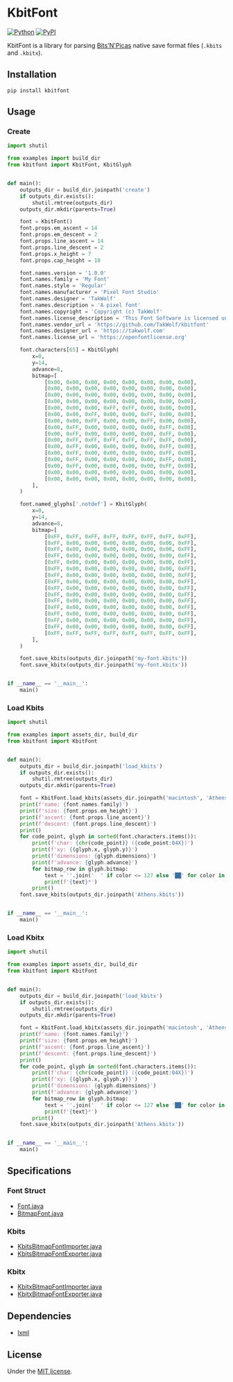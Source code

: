 # KbitFont

[![Python](https://img.shields.io/badge/python-3.10-brightgreen)](https://www.python.org)
[![PyPI](https://img.shields.io/pypi/v/kbitfont)](https://pypi.org/project/kbitfont/)

KbitFont is a library for parsing [Bits'N'Picas](https://github.com/kreativekorp/bitsnpicas) native save format files (`.kbits` and `.kbitx`).

## Installation

```shell
pip install kbitfont
```

## Usage

### Create

```python
import shutil

from examples import build_dir
from kbitfont import KbitFont, KbitGlyph


def main():
    outputs_dir = build_dir.joinpath('create')
    if outputs_dir.exists():
        shutil.rmtree(outputs_dir)
    outputs_dir.mkdir(parents=True)

    font = KbitFont()
    font.props.em_ascent = 14
    font.props.em_descent = 2
    font.props.line_ascent = 14
    font.props.line_descent = 2
    font.props.x_height = 7
    font.props.cap_height = 10

    font.names.version = '1.0.0'
    font.names.family = 'My Font'
    font.names.style = 'Regular'
    font.names.manufacturer = 'Pixel Font Studio'
    font.names.designer = 'TakWolf'
    font.names.description = 'A pixel font'
    font.names.copyright = 'Copyright (c) TakWolf'
    font.names.license_description = 'This Font Software is licensed under the SIL Open Font License, Version 1.1'
    font.names.vendor_url = 'https://github.com/TakWolf/kbitfont'
    font.names.designer_url = 'https://takwolf.com'
    font.names.license_url = 'https://openfontlicense.org'

    font.characters[65] = KbitGlyph(
        x=0,
        y=14,
        advance=8,
        bitmap=[
            [0x00, 0x00, 0x00, 0x00, 0x00, 0x00, 0x00, 0x00],
            [0x00, 0x00, 0x00, 0x00, 0x00, 0x00, 0x00, 0x00],
            [0x00, 0x00, 0x00, 0x00, 0x00, 0x00, 0x00, 0x00],
            [0x00, 0x00, 0x00, 0x00, 0x00, 0x00, 0x00, 0x00],
            [0x00, 0x00, 0x00, 0xFF, 0xFF, 0x00, 0x00, 0x00],
            [0x00, 0x00, 0xFF, 0x00, 0x00, 0xFF, 0x00, 0x00],
            [0x00, 0x00, 0xFF, 0x00, 0x00, 0xFF, 0x00, 0x00],
            [0x00, 0xFF, 0x00, 0x00, 0x00, 0x00, 0xFF, 0x00],
            [0x00, 0xFF, 0x00, 0x00, 0x00, 0x00, 0xFF, 0x00],
            [0x00, 0xFF, 0xFF, 0xFF, 0xFF, 0xFF, 0xFF, 0x00],
            [0x00, 0xFF, 0x00, 0x00, 0x00, 0x00, 0xFF, 0x00],
            [0x00, 0xFF, 0x00, 0x00, 0x00, 0x00, 0xFF, 0x00],
            [0x00, 0xFF, 0x00, 0x00, 0x00, 0x00, 0xFF, 0x00],
            [0x00, 0xFF, 0x00, 0x00, 0x00, 0x00, 0xFF, 0x00],
            [0x00, 0x00, 0x00, 0x00, 0x00, 0x00, 0x00, 0x00],
            [0x00, 0x00, 0x00, 0x00, 0x00, 0x00, 0x00, 0x00],
        ],
    )

    font.named_glyphs['.notdef'] = KbitGlyph(
        x=0,
        y=14,
        advance=8,
        bitmap=[
            [0xFF, 0xFF, 0xFF, 0xFF, 0xFF, 0xFF, 0xFF, 0xFF],
            [0xFF, 0x00, 0x00, 0x00, 0x00, 0x00, 0x00, 0xFF],
            [0xFF, 0x00, 0x00, 0x00, 0x00, 0x00, 0x00, 0xFF],
            [0xFF, 0x00, 0x00, 0x00, 0x00, 0x00, 0x00, 0xFF],
            [0xFF, 0x00, 0x00, 0x00, 0x00, 0x00, 0x00, 0xFF],
            [0xFF, 0x00, 0x00, 0x00, 0x00, 0x00, 0x00, 0xFF],
            [0xFF, 0x00, 0x00, 0x00, 0x00, 0x00, 0x00, 0xFF],
            [0xFF, 0x00, 0x00, 0x00, 0x00, 0x00, 0x00, 0xFF],
            [0xFF, 0x00, 0x00, 0x00, 0x00, 0x00, 0x00, 0xFF],
            [0xFF, 0x00, 0x00, 0x00, 0x00, 0x00, 0x00, 0xFF],
            [0xFF, 0x00, 0x00, 0x00, 0x00, 0x00, 0x00, 0xFF],
            [0xFF, 0x00, 0x00, 0x00, 0x00, 0x00, 0x00, 0xFF],
            [0xFF, 0x00, 0x00, 0x00, 0x00, 0x00, 0x00, 0xFF],
            [0xFF, 0x00, 0x00, 0x00, 0x00, 0x00, 0x00, 0xFF],
            [0xFF, 0x00, 0x00, 0x00, 0x00, 0x00, 0x00, 0xFF],
            [0xFF, 0xFF, 0xFF, 0xFF, 0xFF, 0xFF, 0xFF, 0xFF],
        ],
    )

    font.save_kbits(outputs_dir.joinpath('my-font.kbits'))
    font.save_kbitx(outputs_dir.joinpath('my-font.kbitx'))


if __name__ == '__main__':
    main()
```

### Load Kbits

```python
import shutil

from examples import assets_dir, build_dir
from kbitfont import KbitFont


def main():
    outputs_dir = build_dir.joinpath('load_kbits')
    if outputs_dir.exists():
        shutil.rmtree(outputs_dir)
    outputs_dir.mkdir(parents=True)

    font = KbitFont.load_kbits(assets_dir.joinpath('macintosh', 'Athens.kbits'))
    print(f'name: {font.names.family}')
    print(f'size: {font.props.em_height}')
    print(f'ascent: {font.props.line_ascent}')
    print(f'descent: {font.props.line_descent}')
    print()
    for code_point, glyph in sorted(font.characters.items()):
        print(f'char: {chr(code_point)} ({code_point:04X})')
        print(f'xy: {(glyph.x, glyph.y)}')
        print(f'dimensions: {glyph.dimensions}')
        print(f'advance: {glyph.advance}')
        for bitmap_row in glyph.bitmap:
            text = ''.join('  ' if color <= 127 else '██' for color in bitmap_row)
            print(f'{text}*')
        print()
    font.save_kbits(outputs_dir.joinpath('Athens.kbits'))


if __name__ == '__main__':
    main()
```

### Load Kbitx

```python
import shutil

from examples import assets_dir, build_dir
from kbitfont import KbitFont


def main():
    outputs_dir = build_dir.joinpath('load_kbitx')
    if outputs_dir.exists():
        shutil.rmtree(outputs_dir)
    outputs_dir.mkdir(parents=True)

    font = KbitFont.load_kbitx(assets_dir.joinpath('macintosh', 'Athens.kbitx'))
    print(f'name: {font.names.family}')
    print(f'size: {font.props.em_height}')
    print(f'ascent: {font.props.line_ascent}')
    print(f'descent: {font.props.line_descent}')
    print()
    for code_point, glyph in sorted(font.characters.items()):
        print(f'char: {chr(code_point)} ({code_point:04X})')
        print(f'xy: {(glyph.x, glyph.y)}')
        print(f'dimensions: {glyph.dimensions}')
        print(f'advance: {glyph.advance}')
        for bitmap_row in glyph.bitmap:
            text = ''.join('  ' if color <= 127 else '██' for color in bitmap_row)
            print(f'{text}*')
        print()
    font.save_kbitx(outputs_dir.joinpath('Athens.kbitx'))


if __name__ == '__main__':
    main()
```

## Specifications

### Font Struct

- [Font.java](bitsnpicas-spec/bitsnpicas/src/main/java/com/kreative/bitsnpicas/Font.java)
- [BitmapFont.java](bitsnpicas-spec/bitsnpicas/src/main/java/com/kreative/bitsnpicas/BitmapFont.java)

### Kbits

- [KbitsBitmapFontImporter.java](bitsnpicas-spec/bitsnpicas/src/main/java/com/kreative/bitsnpicas/importer/KbitsBitmapFontImporter.java)
- [KbitsBitmapFontExporter.java](bitsnpicas-spec/bitsnpicas/src/main/java/com/kreative/bitsnpicas/exporter/KbitsBitmapFontExporter.java)

### Kbitx

- [KbitxBitmapFontImporter.java](bitsnpicas-spec/bitsnpicas/src/main/java/com/kreative/bitsnpicas/importer/KbitxBitmapFontImporter.java)
- [KbitxBitmapFontExporter.java](bitsnpicas-spec/bitsnpicas/src/main/java/com/kreative/bitsnpicas/exporter/KbitxBitmapFontExporter.java)

## Dependencies

- [lxml](https://github.com/lxml/lxml)

## License

Under the [MIT license](LICENSE).
